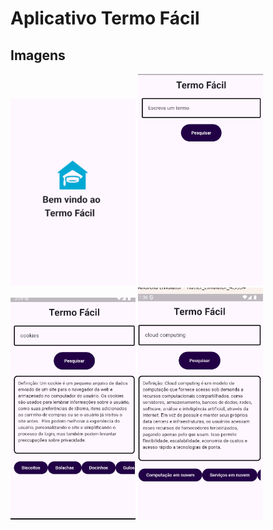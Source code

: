 # Aplicativo Termo Fácil 


## Imagens 

<img src="imagens do app/inicio.png" alt="Texto Alternativo" width="200"/>

<img src="imagens do app/initial.png" alt="Texto Alternativo" width="200"/>

<img src="imagens do app/cookies.png" alt="Texto Alternativo" width="200"/>

<img src="imagens do app/cloud.png" alt="Texto Alternativo" width="200"/>

</a>
